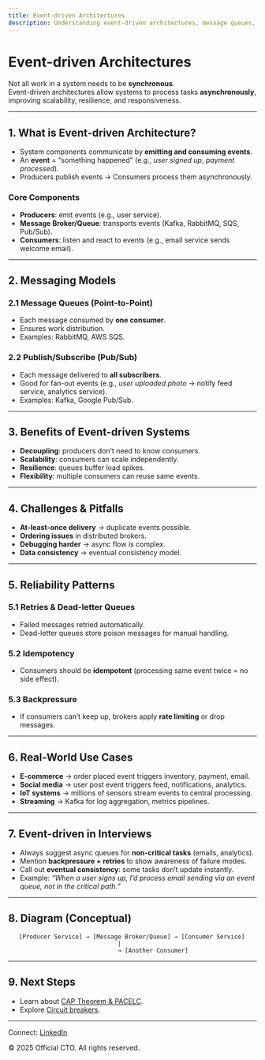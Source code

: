 ```yaml
---
title: Event-driven Architectures
description: Understanding event-driven architectures, message queues, pub/sub, retries, and backpressure in scalable distributed systems.
---
```


# Event-driven Architectures

Not all work in a system needs to be **synchronous**.  
Event-driven architectures allow systems to process tasks **asynchronously**, improving scalability, resilience, and responsiveness.

---

## 1. What is Event-driven Architecture?

- System components communicate by **emitting and consuming events**.  
- An **event** = “something happened” (e.g., *user signed up*, *payment processed*).  
- Producers publish events → Consumers process them asynchronously.  

### Core Components
- **Producers**: emit events (e.g., user service).  
- **Message Broker/Queue**: transports events (Kafka, RabbitMQ, SQS, Pub/Sub).  
- **Consumers**: listen and react to events (e.g., email service sends welcome email).  

---

## 2. Messaging Models

### 2.1 Message Queues (Point-to-Point)
- Each message consumed by **one consumer**.  
- Ensures work distribution.  
- Examples: RabbitMQ, AWS SQS.  

### 2.2 Publish/Subscribe (Pub/Sub)
- Each message delivered to **all subscribers**.  
- Good for fan-out events (e.g., *user uploaded photo* → notify feed service, analytics service).  
- Examples: Kafka, Google Pub/Sub.  

---

## 3. Benefits of Event-driven Systems

- **Decoupling**: producers don’t need to know consumers.  
- **Scalability**: consumers can scale independently.  
- **Resilience**: queues buffer load spikes.  
- **Flexibility**: multiple consumers can reuse same events.  

---

## 4. Challenges & Pitfalls

- **At-least-once delivery** → duplicate events possible.  
- **Ordering issues** in distributed brokers.  
- **Debugging harder** → async flow is complex.  
- **Data consistency** → eventual consistency model.  

---

## 5. Reliability Patterns

### 5.1 Retries & Dead-letter Queues
- Failed messages retried automatically.  
- Dead-letter queues store poison messages for manual handling.  

### 5.2 Idempotency
- Consumers should be **idempotent** (processing same event twice = no side effect).  

### 5.3 Backpressure
- If consumers can’t keep up, brokers apply **rate limiting** or drop messages.  

---

## 6. Real-World Use Cases

- **E-commerce** → order placed event triggers inventory, payment, email.  
- **Social media** → user post event triggers feed, notifications, analytics.  
- **IoT systems** → millions of sensors stream events to central processing.  
- **Streaming** → Kafka for log aggregation, metrics pipelines.  

---

## 7. Event-driven in Interviews

- Always suggest async queues for **non-critical tasks** (emails, analytics).  
- Mention **backpressure + retries** to show awareness of failure modes.  
- Call out **eventual consistency**: some tasks don’t update instantly.  
- Example: *“When a user signs up, I’d process email sending via an event queue, not in the critical path.”*  

---

## 8. Diagram (Conceptual)

```
   [Producer Service] → [Message Broker/Queue] → [Consumer Service]
                               |
                               → [Another Consumer]
```

---

## 9. Next Steps

- Learn about [CAP Theorem & PACELC](/interview-section/hld/distributed/cap-pacelc.md).  
- Explore [Circuit breakers](/interview-section/hld/reliability/circuit-breakers.md).  

---

<footer>
  <p>Connect: <a href="https://www.linkedin.com/in/ravi-shankar-a725b0225/">LinkedIn</a></p>
  <p>&copy; 2025 Official CTO. All rights reserved.</p>
</footer>
